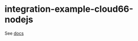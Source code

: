 # integration-example-cloud66-nodejs

See [docs](https://www.dotenv.org/docs/integrations/cloud66/nodejs)
